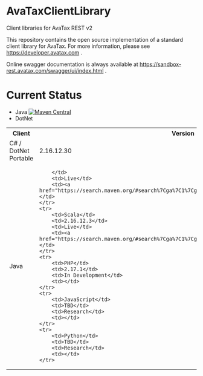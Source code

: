 # AvaTaxClientLibrary
Client libraries for AvaTax REST v2

This repository contains the open source implementation of a standard client library for AvaTax.  For more information, please see https://developer.avatax.com .

Online swagger documentation is always available at https://sandbox-rest.avatax.com/swagger/ui/index.html .

# Current Status

* Java [![Maven Central](https://maven-badges.herokuapp.com/maven-central/net.avalara.avatax/avatax-rest-v2-api-java_2.11/badge.svg)](https://maven-badges.herokuapp.com/maven-central/net.avalara.avatax/avatax-rest-v2-api-java_2.11)
* DotNet

<table>
    <tr>
        <th>Client</th>
        <th>Version</th>
        <th>Status</th>
        <th>Download</th>
    </tr>
    <tr>
        <td>C# / DotNet Portable</td>
        <td>2.16.12.30</td>
        <td>Live</td>
        <td><a href="https://www.nuget.org/packages/Avalara.AvaTax/">nuget.org</a></td>
    </tr>
    <tr>
        <td>Java</td>
        <td>

        </td>
        <td>Live</td>
        <td><a href="https://search.maven.org/#search%7Cga%7C1%7Cg%3A%22net.avalara.avatax%22">maven.org</a></td>
    </tr>
    <tr>
        <td>Scala</td>
        <td>2.16.12.3</td>
        <td>Live</td>
        <td><a href="https://search.maven.org/#search%7Cga%7C1%7Cg%3A%22net.avalara.avatax%22">maven.org</a></td>
    </tr>
    <tr>
        <td>PHP</td>
        <td>2.17.1</td>
        <td>In Development</td>
        <td></td>
    </tr>
    <tr>
        <td>JavaScript</td>
        <td>TBD</td>
        <td>Research</td>
        <td></td>
    </tr>
    <tr>
        <td>Python</td>
        <td>TBD</td>
        <td>Research</td>
        <td></td>
    </tr>
</table>

